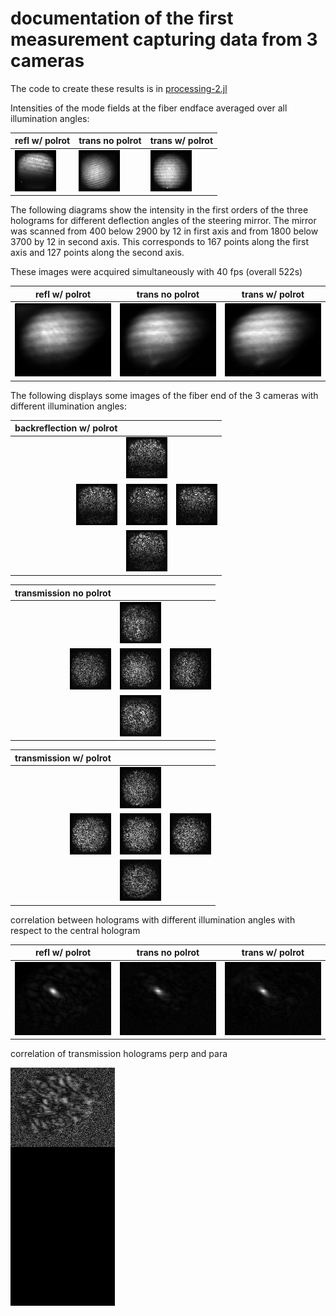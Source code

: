 # documentation of the first measurement capturing data from 3 cameras

The code to create these results is in [processing-2.jl](../processing-2.jl) 

Intensities of the mode fields at the fiber endface averaged over all illumination angles:


|       refl w/ polrot   | trans no polrot         | trans w/ polrot               |
| ------------- | ------------- | ------------- |
| ![reflection polarizationrotated](/processing/julia/step12_0724/fiber_endface_intens_refl_perp.jpg?raw=true "refl perp") | ![transmission polarization parallel](/processing/julia/step12_0724/fiber_endface_intens_tran_para.jpg?raw=true "tran para") |  ![transmission polarization  rotated](/processing/julia/step12_0724/fiber_endface_intens_tran_perp.jpg?raw=true "tran perp") |

The following diagrams show the intensity in the first orders of the
three holograms for different deflection angles of the steering
mirror. The mirror was scanned from 400 below 2900 by 12 in first axis
and from 1800 below 3700 by 12 in second axis. This corresponds to 167
points along the first axis and 127 points along the second axis.

These images were acquired simultaneously with 40 fps (overall 522s)

|       refl w/ polrot   | trans no polrot         | trans w/ polrot               |
| ------------- | ------------- | ------------- |
| ![refl_perp](/processing/julia/step12_0724/angular_throughput_refl_perp.jpg?raw=true "refl_perp") | ![tran_para](/processing/julia/step12_0724/angular_throughput_tran_para.jpg?raw=true "tran_para") | ![tran_perp](/processing/julia/step12_0724/angular_throughput_tran_perp.jpg?raw=true "tran_perp") |


The following displays some images of the fiber end of the 3 cameras with different illumination angles:

|                backreflection w/ polrot |             |               |
| -------------: | ------------- | ------------- |
|               | ![](/processing/julia/step12_0724/fiber_coherent_intens_1-2.jpg?raw=true "") | |
| ![](/processing/julia/step12_0724/fiber_coherent_intens_2-2.jpg?raw=true "") | ![](/processing/julia/step12_0724/fiber_coherent_intens_3-2.jpg?raw=true "") | ![](/processing/julia/step12_0724/fiber_coherent_intens_4-2.jpg?raw=true "") |
|               | ![](/processing/julia/step12_0724/fiber_coherent_intens_5-2.jpg?raw=true "") | |


|    transmission no polrot |  |  |
| -------------: | ------------- | ------------- |
| | ![](/processing/julia/step12_0724/fiber_coherent_intens_1-3.jpg?raw=true "") | |
| ![](/processing/julia/step12_0724/fiber_coherent_intens_2-3.jpg?raw=true "") | ![](/processing/julia/step12_0724/fiber_coherent_intens_3-3.jpg?raw=true "") | ![](/processing/julia/step12_0724/fiber_coherent_intens_4-3.jpg?raw=true "") |
| | ![](/processing/julia/step12_0724/fiber_coherent_intens_5-3.jpg?raw=true "") | |


|       transmission w/ polrot   |          |               |
| -------------: | ------------- | ------------- |
|               | ![](/processing/julia/step12_0724/fiber_coherent_intens_1-1.jpg?raw=true "") | |
| ![](/processing/julia/step12_0724/fiber_coherent_intens_2-1.jpg?raw=true "") | ![](/processing/julia/step12_0724/fiber_coherent_intens_3-1.jpg?raw=true "") | ![](/processing/julia/step12_0724/fiber_coherent_intens_4-1.jpg?raw=true "") |
|               | ![](/processing/julia/step12_0724/fiber_coherent_intens_5-1.jpg?raw=true "") | |



correlation between holograms with different illumination angles with respect to the central hologram 

|       refl w/ polrot   | trans no polrot         | trans w/ polrot               |
| ------------- | ------------- | ------------- |
| ![refl_perp](/processing/julia/step12_0724/pearson_center_refl_perp.jpg?raw=true "refl_perp") | ![tran_para](/processing/julia/step12_0724/pearson_center_tran_para.jpg?raw=true "tran_para") | ![tran_perp](/processing/julia/step12_0724/pearson_center_tran_perp.jpg?raw=true "tran_perp") |


correlation of transmission holograms perp and para 

![tran](/processing/julia/step12_0724/pearson_tran.jpg?raw=true "")
